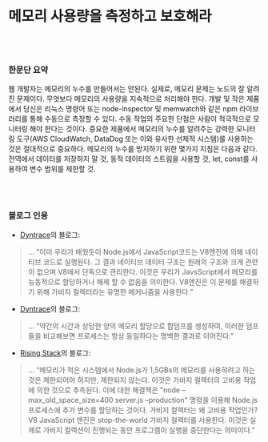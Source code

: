 # 메모리 사용량을 측정하고 보호해라

<br/><br/>

### 한문단 요약

웹 개발자는 메모리의 누수를 만들어서는 안된다.
실제로, 메모리 문제는 노드의 잘 알려진 문제이다.
무엇보다 메모리의 사용량을 지속적으로 처리해야 한다.
개발 및 작은 제품에서 당신은 리눅스 명령어 또는 node-inspector 및 memwatch와 같은 npm 라이브러리를 통해 수동으로 측정할 수 있다.
수동 작업의 주요한 단점은 사람이 적극적으로 모니터링 해야 한다는 것이다. 중요한 제품에서 메모리의 누수를 알려주는 강력한 모니터링 도구(AWS CloudWatch, DataDog 또는 이와 유사한 선제적 시스템)를 사용하는 것은 절대적으로 중요하다.
메모리의 누수를 방지하기 위한 몇가지 지침은 다음과 같다. 전역에서 데이터를 저장하지 말 것, 동적 데이터의 스트림을 사용할 것, let, const를 사용하여 변수 범위를 제한할 것.

<br/><br/>

### 블로그 인용

* [Dyntrace](https://www.dynatrace.com/news/blog/understanding-garbage-collection-and-hunting-memory-leaks-in-node-js/)의 블로그:
> ... ”이미 우리가 배웠듯이 Node.js에서 JavaScript코드는 V8엔진에 의해 네이티브 코드로 실행된다. 그 결과 네이티브 데이터 구조는 원래의 구조와 크게 관련이 없으며 V8에서 단독으로 관리한다. 이것은 우리가 JavsScript에서 메모리를 능동적으로 할당하거나 해제 할 수 없음을 의미한다. V8엔진은 이 문제를 해결하기 위해 가비지 컬렉터라는 유명한 메커니즘을 사용한다.”


* [Dyntrace](http://blog.argteam.com/coding/hardening-node-js-for-production-part-2-using-nginx-to-avoid-node-js-load)의 블로그:
> ... “약간의 시간과 상당한 양의 메모리 할당으로 합덤프를 생성하여, 이러한 덤프들을 비교해보면 프로세스는 항상 동일하다는 명백한 결과로 이어진다.”


* [Rising Stack](https://blog.risingstack.com/finding-a-memory-leak-in-node-js/)의 블로그:
> ... “메모리가 적은 시스템에서 Node.js가 1,5GBs의 메모리를 사용햐려고 하는 것은 제한되어야 하지만, 제한되지 않는다. 이것은 가바지 컬렉터의 고비용 작업에 의한 것으로 추측된다. 이에 대한 해결책은 "node –max_old_space_size=400 server.js –production" 명령을 이용해 Node.js 프로세스에 추가 변수를 할당하는 것이다. 가비지 컬렉터는 왜 고비용 작업인가? V8 JavaScript 엔진은 stop-the-world 가바지 컬렉터를 사용한다. 이것은 실제로 가비지 컬렉션이 진행되는 동안 프로그램이 실행을 중단한다는 의미이다.”